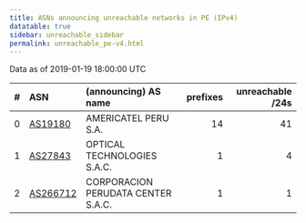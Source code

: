 ```yaml
---
title: ASNs announcing unreachable networks in PE (IPv4)
datatable: true
sidebar: unreachable_sidebar
permalink: unreachable_pe-v4.html
---
```


Data as of 2019-01-19 18:00:00 UTC


<div class="datatable-begin"></div>

|   # | ASN                                      | (announcing) AS name               |   prefixes |   unreachable /24s |
|----:|:-----------------------------------------|:-----------------------------------|-----------:|-------------------:|
|   0 | [AS19180](unreachable_AS19180-v4.html)   | AMERICATEL PERU S.A.               |         14 |                 41 |
|   1 | [AS27843](unreachable_AS27843-v4.html)   | OPTICAL TECHNOLOGIES S.A.C.        |          1 |                  4 |
|   2 | [AS266712](unreachable_AS266712-v4.html) | CORPORACION PERUDATA CENTER S.A.C. |          1 |                  1 |

<div class="datatable-end"></div>